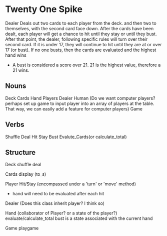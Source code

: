 # Twenty One Spike

Dealer Deals out two cards to each player from the deck. and then two to themselves, with the second card face down.
After the cards have been dealt, each player will get a chance to hit until they stay or until they bust. After that point, the dealer, following specific rules will turn over their second card. If it is under 17, they will continue to hit until they are at or over 17 (or bust). If no one busts, then the cards are evaluated and the highest hand wins
  - A bust is considered a score over 21. 21 is the highest value, therefore a 21 wins.


## Nouns
Deck
Cards
Hand
Players
 Dealer
 Human
 (Do we want computer players? perhaps set up game to input player into an array of players at the table. That way, we can easily add a feature for computer players)
Game

## Verbs
Shuffle
Deal
Hit
Stay
Bust
Evalute_Cards(or calculate_total)

## Structure
Deck
  shuffle
  deal

Cards
  display (to_s)

Player
  Hit/Stay (encompassed under a 'turn' or 'move' method)
   - hand will need to be evaluated after each hit

Dealer (Does this class inherit player? I think so)


Hand (collaborator of Player? or a state of the player?)
  evaluate/calculate_total
  bust is a state associated with the current hand

Game
  playgame
